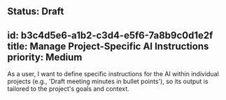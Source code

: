 Status: Draft
---
id: b3c4d5e6-a1b2-c3d4-e5f6-7a8b9c0d1e2f
title: Manage Project-Specific AI Instructions
priority: Medium
---
As a user, I want to define specific instructions for the AI within individual projects (e.g., 'Draft meeting minutes in bullet points'), so its output is tailored to the project's goals and context.